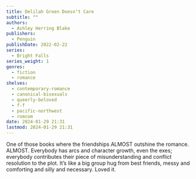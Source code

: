 ```yaml
---
title: Delilah Green Doesn’t Care
subtitle: ""
authors:
  - Ashley Herring Blake
publishers:
  - Penguin
publishDate: 2022-02-22
series:
  - Bright Falls
series_weight: 1
genres:
  - fiction
  - romance
shelves:
  - contemporary-romance
  - canonical-bisexuals
  - queerly-beloved
  - f-f
  - pacific-northwest
  - romcom
date: 2024-01-29 21:31
lastmod: 2024-01-29 21:31
---
```

One of those books where the friendships ALMOST outshine the romance. ALMOST. Everybody has arcs and character growth, even the exes; everybody contributes their piece of misunderstanding and conflict resolution to the plot. It’s like a big group hug from best friends, messy and comforting and silly and necessary. Loved it.